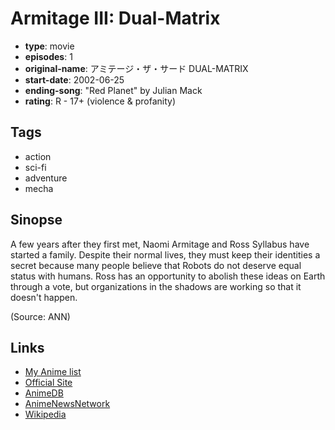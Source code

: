 # Armitage III: Dual-Matrix

-   **type**: movie
-   **episodes**: 1
-   **original-name**: アミテージ・ザ・サード DUAL-MATRIX
-   **start-date**: 2002-06-25
-   **ending-song**: "Red Planet" by Julian Mack
-   **rating**: R - 17+ (violence & profanity)

## Tags

-   action
-   sci-fi
-   adventure
-   mecha

## Sinopse

A few years after they first met, Naomi Armitage and Ross Syllabus have started a family. Despite their normal lives, they must keep their identities a secret because many people believe that Robots do not deserve equal status with humans. Ross has an opportunity to abolish these ideas on Earth through a vote, but organizations in the shadows are working so that it doesn't happen.

(Source: ANN)

## Links

-   [My Anime list](https://myanimelist.net/anime/492/Armitage_III__Dual-Matrix)
-   [Official Site](http://www.aicanime.com/products/armitage/dualtop.html)
-   [AnimeDB](http://anidb.info/perl-bin/animedb.pl?show=anime&aid=237)
-   [AnimeNewsNetwork](http://www.animenewsnetwork.com/encyclopedia/anime.php?id=848)
-   [Wikipedia](http://en.wikipedia.org/wiki/Armitage_III#List_of_OVA_episodes)
